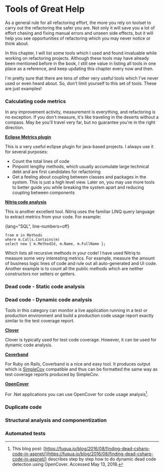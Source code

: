 # Tools of Great Help

As a general rule for all refactoring effort, the more you rely on toolset to carry out the refactoring the safer you are. Not only it will save you a lot of effort chasing and fixing manual errors and unseen side effects, but it will help you see opportunities of refactoring which you may never notice or think about.

In this chapter, I will list some tools which I used and found invaluable while working on refactoring projects. Although these tools may have already been mentioned before in the book, I still see value in listing all tools in one place as a reference, and keep updating this chapter every now and then.

I'm pretty sure that there are tens of other very useful tools which I've never used or even heard about. So, don't limit yourself to this set of tools. These are just examples!

### Calculating code metrics

In any improvement activity, measurement is everything, and refactoring is no exception. If you don't measure, it's like traveling in the deserts without a compass. May be you'll travel very far, but no guarantee you're in the right direction.

**[Eclipse Metrics plugin](https://sourceforge.net/projects/metrics/)**


This is a very useful eclipse plugin for java-based projects. I always use it for several purposes:

* Count the total lines of code
* Pinpoint lengthy methods, which usually accumulate large technical debt and are first candidates for refactoring
* Get a feeling about coupling between classes and packages in the system. This is just a high level view. Later on, you may use more tools to better guide you while breaking the system apart and reducing coupling between components

**[Nitriq code analysis](http://www.nitriq.com/)**


This is another excellent tool. Nitriq uses the familiar LINQ query language to extract metrics from your code. For example:

{lang="SQL", line-numbers=off}
~~~~~~~~
from m in Methods
where m.Calls.Contains(m)
select new { m.MethodId, m.Name, m.FullName };
~~~~~~~~

Which lists all recursive methods in your code! I have used Nitriq to measure some very interesting metrics. For example, measure the amount of business logic lines of code and rule out all auto-generated and UI code. Another example is to count all the public methods which are neither constructors nor setters or getters.

### Dead code - Static code analysis

### Dead code - Dynamic code analysis

Tools in this category can monitor a live application running in a test or production environment and build a production code usage report exactly similar to the test coverage report.

**[Clover](https://www.atlassian.com/software/clover)**


Clover is typically used for test code coverage. However, it can be used for dynamic code analysis.

**[Coverband](https://github.com/danmayer/coverband)**


For Ruby on Rails, Coverband is a nice and easy tool. It produces output which is [SimpleCov](https://github.com/colszowka/simplecov) compatible and thus can be formatted the same way as test coverage reports produced by SimpleCov.

**[OpenCover](https://github.com/OpenCover/opencover)**


For .Net applications you can use OpenCover for code usage analysis[^opencoverblog].

[^opencoverblog]: This blog post: [https://fuqua.io/blog/2016/08/finding-dead-csharp-code-in-aspnet/](https://fuqua.io/blog/2016/08/finding-dead-csharp-code-in-aspnet/) describes step by step how to do dynamic dead code detection using OpenCover. Accessed May 13, 2018.

### Duplicate code



### Structural analysis and componentization

### Automated tests
